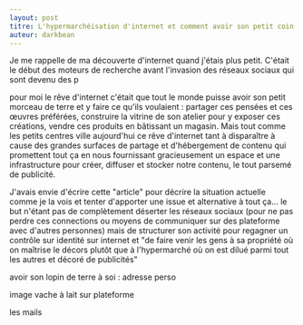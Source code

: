 ```yaml
---
layout: post
titre: L'hypermarchéisation d'internet et comment avoir son petit coin à soin sur la toile
auteur: darkbean
---
```


Je me rappelle de ma découverte d'internet quand j'étais plus petit. C'était le début des moteurs de recherche
avant l'invasion des réseaux sociaux qui sont devenu des p



pour moi le rêve d'internet c'était que tout le monde puisse avoir son petit morceau de terre et y faire ce qu'ils voulaient : partager ces pensées et ces œuvres préférées, construire la vitrine de son atelier pour y exposer ces créations, vendre ces produits en bâtissant un magasin.
Mais tout comme les petits centres ville aujourd'hui ce rêve d'internet tant à disparaître à cause des grandes surfaces de partage et d'hébergement de contenu qui promettent tout ça en nous fournissant gracieusement un espace et une infrastructure pour créer, diffuser et stocker notre contenu, le tout parsemé de publicité.

J'avais envie d'écrire cette "article" pour décrire la situation actuelle comme je la vois et tenter d'apporter une issue et alternative à tout ça...
le but n'étant pas de complètement déserter les réseaux sociaux (pour ne pas perdre ces connections ou moyens de communiquer sur des plateforme avec d'autres personnes) mais de structurer son activité pour regagner un contrôle sur identité sur internet et "de faire venir les gens à sa propriété où on maîtrise le décors plutôt que à l'hypermarché où on est dilué parmi tout les autres et décoré de publicités"

avoir son lopin de terre à soi : adresse perso

image vache à lait sur plateforme

les mails
